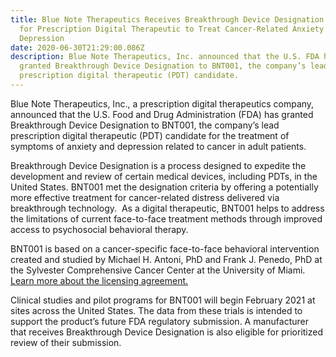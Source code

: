 ```yaml
---
title: Blue Note Therapeutics Receives Breakthrough Device Designation from FDA
  for Prescription Digital Therapeutic to Treat Cancer-Related Anxiety and
  Depression
date: 2020-06-30T21:29:00.086Z
description: Blue Note Therapeutics, Inc. announced that the U.S. FDA has
  granted Breakthrough Device Designation to BNT001, the company’s lead
  prescription digital therapeutic (PDT) candidate.
---
```

Blue Note Therapeutics, Inc., a prescription digital therapeutics company, announced that the U.S. Food and Drug Administration (FDA) has granted Breakthrough Device Designation to BNT001, the company’s lead prescription digital therapeutic (PDT) candidate for the treatment of symptoms of anxiety and depression related to cancer in adult patients.

Breakthrough Device Designation is a process designed to expedite the development and review of certain medical devices, including PDTs, in the United States. BNT001 met the designation criteria by offering a potentially more effective treatment for cancer-related distress delivered via breakthrough technology.  As a digital therapeutic, BNT001 helps to address the limitations of current face-to-face treatment methods through improved access to psychosocial behavioral therapy.

BNT001 is based on a cancer-specific face-to-face behavioral intervention created and studied by Michael H. Antoni, PhD and Frank J. Penedo, PhD at the Sylvester Comprehensive Cancer Center at the University of Miami. [Learn more about the licensing agreement.](https://bluenotetherapeutics.com/news/umiami-license/)

Clinical studies and pilot programs for BNT001 will begin February 2021 at sites across the United States. The data from these trials is intended to support the product’s future FDA regulatory submission. A manufacturer that receives Breakthrough Device Designation is also eligible for prioritized review of their submission.